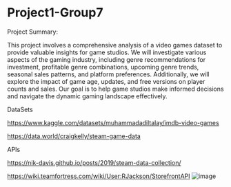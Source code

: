 # Project1-Group7

Project Summary:

This project involves a comprehensive analysis of a video games dataset to provide valuable insights for game studios. We will investigate various aspects of the gaming industry, including genre recommendations for investment, profitable genre combinations, upcoming genre trends, seasonal sales patterns, and platform preferences. Additionally, we will explore the impact of game age, updates, and free versions on player counts and sales. Our goal is to help game studios make informed decisions and navigate the dynamic gaming landscape effectively.

DataSets

https://www.kaggle.com/datasets/muhammadadiltalay/imdb-video-games

https://data.world/craigkelly/steam-game-data

APIs

https://nik-davis.github.io/posts/2019/steam-data-collection/

https://wiki.teamfortress.com/wiki/User:RJackson/StorefrontAPI
![image](https://github.com/nardyjh/Project1-Group7/assets/140761572/24118a11-aa9c-4542-aad0-f17965e9a82b)
